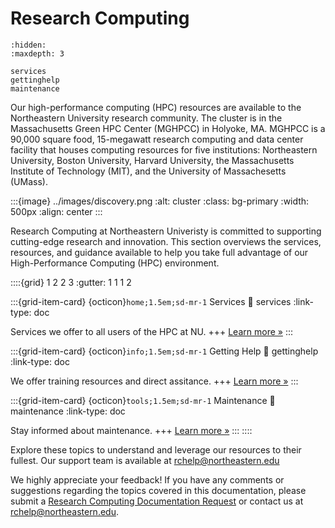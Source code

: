 # Research Computing

```{toctree}
:hidden:
:maxdepth: 3

services
gettinghelp
maintenance
```

Our high-performance computing (HPC) resources are available to the Northeastern University research community. The cluster is in the Massachusetts Green HPC Center (MGHPCC) in Holyoke, MA. MGHPCC is a 90,000 square food, 15-megawatt research computing and data center facility that houses computing resources for five institutions: Northeastern University, Boston University, Harvard University, the Massachusetts Institute of Technology (MIT), and the University of Massachesetts (UMass).

:::{image} ../images/discovery.png
:alt: cluster
:class: bg-primary
:width: 500px
:align: center
:::


Research Computing at Northeastern Univeristy is committed to supporting cutting-edge research and innovation. This section overviews the services, resources, and guidance available to help you take full advantage of our High-Performance Computing (HPC) environment.


::::{grid} 1 2 2 3
:gutter: 1 1 1 2

:::{grid-item-card} {octicon}`home;1.5em;sd-mr-1` Services
:link: services
:link-type: doc

Services we offer to all users of the HPC at NU.
+++
[Learn more »](services)
:::

:::{grid-item-card} {octicon}`info;1.5em;sd-mr-1` Getting Help
:link: gettinghelp
:link-type: doc

We offer training resources and direct assitance.
+++
[Learn more »](gettinghelp)
:::

:::{grid-item-card} {octicon}`tools;1.5em;sd-mr-1` Maintenance
:link: maintenance
:link-type: doc

Stay informed about maintenance.
+++
[Learn more »](maintenace)
:::
::::

Explore these topics to understand and leverage our resources to their fullest. Our support team is available at <rchelp@northeastern.edu> 



We highly appreciate your feedback! If you have any comments or suggestions regarding the topics covered in this documentation, please submit a [Research Computing Documentation Request] or contact us at <rchelp@northeastern.edu>.


[research computing documentation request]: https://bit.ly/NURC-Documentation
[research computing team website]: https://rc.northeastern.edu
